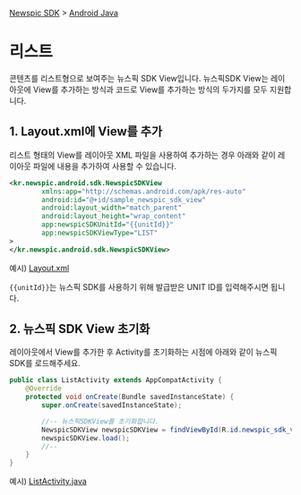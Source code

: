 [Newspic SDK](../README.md) > [Android Java](ANDROID_JAVA.md)

# 리스트

콘텐츠를 리스트형으로 보여주는 뉴스픽 SDK View입니다.
뉴스픽SDK View는 레이아웃에 View를 추가하는 방식과 코드로 View를 추가하는 방식의 두가지를 모두 지원합니다.

## 1. Layout.xml에 View를 추가

리스트 형태의 View를 레이아웃 XML 파일을 사용하여 추가하는 경우 아래와 같이 레이아웃 파일에 내용을 추가하여 사용할 수 있습니다.

```xml
<kr.newspic.android.sdk.NewspicSDKView
        xmlns:app="http://schemas.android.com/apk/res-auto"
        android:id="@+id/sample_newspic_sdk_view"
        android:layout_width="match_parent"
        android:layout_height="wrap_content"
        app:newspicSDKUnitId="{{unitId}}"
        app:newspicSDKViewType="LIST"
>
</kr.newspic.android.sdk.NewspicSDKView>
```
예시) [Layout.xml](../NewspicSDKExampleAndroidJava/app/src/main/res/layout/activity_list.xml#L9-L15)

`{{unitId}}`는 뉴스픽 SDK를 사용하기 위해 발급받은 UNIT ID를 입력해주시면 됩니다.

## 2. 뉴스픽 SDK View 초기화

레이아웃에서 View를 추가한 후 Activity를 초기화하는 시점에 아래와 같이 뉴스픽 SDK를 로드해주세요.

```java
public class ListActivity extends AppCompatActivity {
    @Override
    protected void onCreate(Bundle savedInstanceState) {
        super.onCreate(savedInstanceState);

        //-- 뉴스픽SDKView를 초기화합니다.
        NewspicSDKView newspicSDKView = findViewById(R.id.newspic_sdk_view);
        newspicSDKView.load();
        //--
    }
}
```

예시) [ListActivity.java](../NewspicSDKExampleAndroidJava/app/src/main/java/kr/newspic/sdksample/activity/ListActivity.java#L15-L16)
